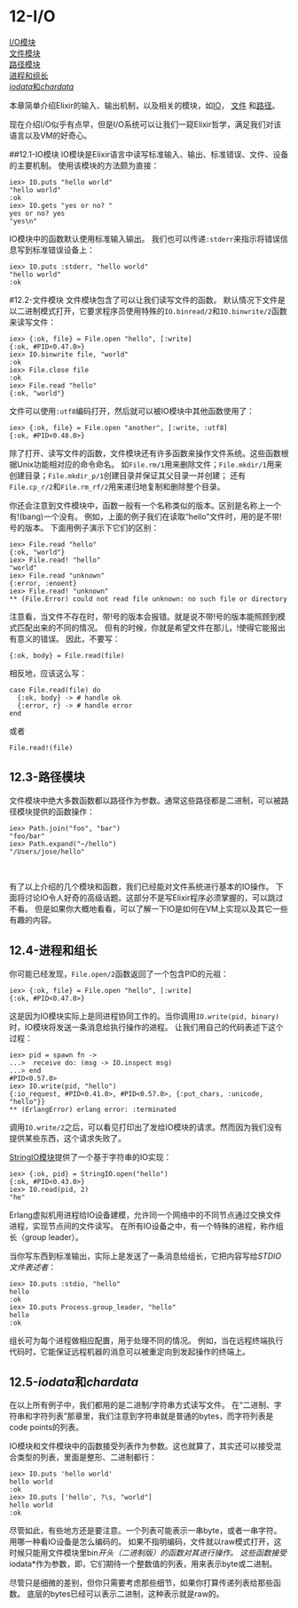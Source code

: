 12-I/O
======
[I/O模块]() <br/>
[文件模块]() <br/>
[路径模块]() <br/>
[进程和组长]() <br/>
[*iodata*和*chardata*]() <br/>

本章简单介绍Elixir的输入、输出机制，以及相关的模块，如[IO](http://elixir-lang.org/docs/stable/elixir/IO.html)，
[文件](http://elixir-lang.org/docs/stable/elixir/File.html)
和[路径](http://elixir-lang.org/docs/stable/elixir/Path.html)。

现在介绍I/O似乎有点早，但是I/O系统可以让我们一窥Elixir哲学，满足我们对该语言以及VM的好奇心。

##12.1-IO模块
IO模块是Elixir语言中读写标准输入、输出、标准错误、文件、设备的主要机制。
使用该模块的方法颇为直接：
```
iex> IO.puts "hello world"
"hello world"
:ok
iex> IO.gets "yes or no? "
yes or no? yes
"yes\n"
```

IO模块中的函数默认使用标准输入输出。
我们也可以传递```:stderr```来指示将错误信息写到标准错误设备上：
```
iex> IO.puts :stderr, "hello world"
"hello world"
:ok
```

#12.2-文件模块
文件模块包含了可以让我们读写文件的函数。
默认情况下文件是以二进制模式打开，它要求程序员使用特殊的```IO.binread/2```和```IO.binwrite/2```函数来读写文件：
```
iex> {:ok, file} = File.open "hello", [:write]
{:ok, #PID<0.47.0>}
iex> IO.binwrite file, "world"
:ok
iex> File.close file
:ok
iex> File.read "hello"
{:ok, "world"}
```

文件可以使用```:utf8```编码打开，然后就可以被IO模块中其他函数使用了：
```
iex> {:ok, file} = File.open "another", [:write, :utf8]
{:ok, #PID<0.48.0>}
```

除了打开、读写文件的函数，文件模块还有许多函数来操作文件系统。这些函数根据Unix功能相对应的命令命名。
如```File.rm/1```用来删除文件；```File.mkdir/1```用来创建目录；```File.mkdir_p/1```创建目录并保证其父目录一并创建；
还有```File.cp_r/2```和```File.rm_rf/2```用来递归地复制和删除整个目录。


你还会注意到文件模块中，函数一般有一个名称类似的版本。区别是名称上一个有!(bang)一个没有。
例如，上面的例子我们在读取“hello”文件时，用的是不带!号的版本。
下面用例子演示下它们的区别：
```
iex> File.read "hello"
{:ok, "world"}
iex> File.read! "hello"
"world"
iex> File.read "unknown"
{:error, :enoent}
iex> File.read! "unknown"
** (File.Error) could not read file unknown: no such file or directory
```

注意看，当文件不存在时，带!号的版本会报错。就是说不带!号的版本能照顾到模式匹配出来的不同的情况。
但有的时候，你就是希望文件在那儿，!使得它能报出有意义的错误。
因此，不要写：
```
{:ok, body} = File.read(file)
```

相反地，应该这么写：
```
case File.read(file) do
  {:ok, body} -> # handle ok
  {:error, r} -> # handle error
end
```
或者
```
File.read!(file)
```

## 12.3-路径模块
文件模块中绝大多数函数都以路径作为参数。通常这些路径都是二进制，可以被路径模块提供的函数操作：
```
iex> Path.join("foo", "bar")
"foo/bar"
iex> Path.expand("~/hello")
"/Users/jose/hello"
```

<br/>

有了以上介绍的几个模块和函数，我们已经能对文件系统进行基本的IO操作。
下面将讨论IO令人好奇的高级话题。这部分不是写Elixir程序必须掌握的，可以跳过不看。
但是如果你大概地看看，可以了解一下IO是如何在VM上实现以及其它一些有趣的内容。

## 12.4-进程和组长
你可能已经发现，```File.open/2```函数返回了一个包含PID的元祖：
```
iex> {:ok, file} = File.open "hello", [:write]
{:ok, #PID<0.47.0>}
```
这是因为IO模块实际上是同进程协同工作的。当你调用```IO.write(pid, binary)```时，IO模块将发送一条消息给执行操作的进程。
让我们用自己的代码表述下这个过程：
```
iex> pid = spawn fn ->
...>  receive do: (msg -> IO.inspect msg)
...> end
#PID<0.57.0>
iex> IO.write(pid, "hello")
{:io_request, #PID<0.41.0>, #PID<0.57.0>, {:put_chars, :unicode, "hello"}}
** (ErlangError) erlang error: :terminated
```

调用```IO.write/2```之后，可以看见打印出了发给IO模块的请求。然而因为我们没有提供某些东西，这个请求失败了。

[StringIO模块](http://elixir-lang.org/docs/stable/elixir/StringIO.html)提供了一个基于字符串的IO实现：
```
iex> {:ok, pid} = StringIO.open("hello")
{:ok, #PID<0.43.0>}
iex> IO.read(pid, 2)
"he"
```

Erlang虚拟机用进程给IO设备建模，允许同一个网络中的不同节点通过交换文件进程，实现节点间的文件读写。
在所有IO设备之中，有一个特殊的进程，称作组长（group leader）。

当你写东西到标准输出，实际上是发送了一条消息给组长，它把内容写给*STDIO文件表述者*：
```
iex> IO.puts :stdio, "hello"
hello
:ok
iex> IO.puts Process.group_leader, "hello"
hello
:ok
```

组长可为每个进程做相应配置，用于处理不同的情况。
例如，当在远程终端执行代码时，它能保证远程机器的消息可以被重定向到发起操作的终端上。

## 12.5-*iodata*和*chardata*
在以上所有例子中，我们都用的是二进制/字符串方式读写文件。
在“二进制、字符串和字符列表”那章里，我们注意到字符串就是普通的bytes，而字符列表是code points的列表。


IO模块和文件模块中的函数接受列表作为参数。这也就算了，其实还可以接受混合类型的列表，里面是整形、二进制都行：
```
iex> IO.puts 'hello world'
hello world
:ok
iex> IO.puts ['hello', ?\s, "world"]
hello world
:ok
```

尽管如此，有些地方还是要注意。一个列表可能表示一串byte，或者一串字符。用哪一种看IO设备是怎么编码的。
如果不指明编码，文件就以raw模式打开，这时候只能用文件模块里bin*开头（二进制版）的函数对其进行操作。
这些函数接受*iodata*作为参数，即，它们期待一个整数值的列表，用来表示byte或二进制。

尽管只是细微的差别，但你只需要考虑那些细节，如果你打算传递列表给那些函数。
底层的bytes已经可以表示二进制，这种表示就是raw的。

